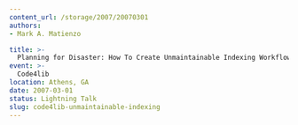 ```yaml
---
content_url: /storage/2007/20070301
authors:
- Mark A. Matienzo

title: >-
  Planning for Disaster: How To Create Unmaintainable Indexing Workflow
event: >-
  Code4lib
location: Athens, GA
date: 2007-03-01
status: Lightning Talk
slug: code4lib-unmaintainable-indexing
---
```

